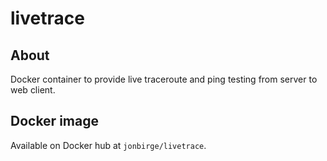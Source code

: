 # livetrace

## About
Docker container to provide live traceroute and ping testing from server to web client.

## Docker image
Available on Docker hub at `jonbirge/livetrace`.
